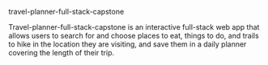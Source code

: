 travel-planner-full-stack-capstone

Travel-planner-full-stack-capstone is an interactive full-stack web app that allows users to search for and choose places to eat, things to do, and trails to hike in the location they are visiting, and save them in a daily planner covering the length of their trip.  


<!-- Screenshots:
<img width="1440" alt="screen shot 2018-03-01 at 8 26 25 pm" src="https://user-images.githubusercontent.com/33381445/36882105-288b97d2-1d8f-11e8-9f20-f9fb2ac04ab2.png">
<img width="1440" alt="screen shot 2018-03-01 at 8 26 36 pm" src="https://user-images.githubusercontent.com/33381445/36882106-2b3c0322-1d8f-11e8-9a47-eae284e6c508.png">
<img width="1440" alt="screen shot 2018-03-01 at 8 26 57 pm" src="https://user-images.githubusercontent.com/33381445/36882108-2ccdf970-1d8f-11e8-8f70-88183cc463a5.png">

Summary: 
HomePage-
On this page the user has the ability to view each created meme individually in a meme feed.  The user can click on a filter button on the top to filter between the top rated memes or the most recently created memes.  The user can "like" each meme by clicking on the star in the bottom corner of each meme.  The user can proceed to the PhotoSelectionPage by clicking on the "Create your own meme" button on the bottom.  Also, in the footer, is a link to my github, linkedin, and gmail. 

PhotoSelectionPage-
On this page the user has the ability to view each photo individually in a photo feed.  The user can click on a filter button on the top to filter between the top rated photos or the most recently added photos.  The user can "like" each photo by clicking on the star in the bottom corner of each meme.  The user can proceed to the MemeCreationPage by clicking on the "create a meme with this photo" button which will add the current photo the are viewing to the MemeCreationPage to create a meme with.  The user can also click on the 'Home' link in the footer that will allow them to return to the HomePage.  Also in the footer is a link to my github, linkedin, and gmail.  

MemeCreationPage-
On this page the user will see the photo they selected from the PhotoSelectionPage in the center of the view.  There is a textbox below the image labeled to "input text for meme".  When the user types in this text box.  The exact matching text will appear on their photo as they type.  When they are happy with the text on the photo, The user can select the "submit meme" button which will add the meme to the database and bring the user back to the homepage reloading the top memes sorted by likes with the user's new meme at the end of the feed.
The user can also click on the 'Home' link in the footer that will allow them to return to the HomePage or the 'PhotoSelectionPage' link that will take the user back to the PhotoSelectionPage.  Also in the footer is a link to my github, linkedin, and gmail.

Technical:
Meme-Generator-Capstone was built as two separate parts.

Front End-
HTML5
CSS3
JavaScript
jQuery

Back End-
Node.js
Express.js
MongoDB
Mongoose
mLab database
Mocha and Chai for testing -->